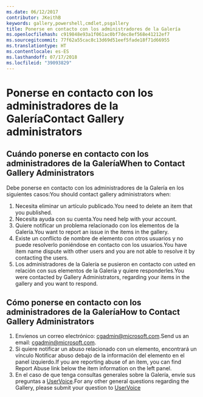 ```yaml
---
ms.date: 06/12/2017
contributor: JKeithB
keywords: gallery,powershell,cmdlet,psgallery
title: Ponerse en contacto con los administradores de la Galería
ms.openlocfilehash: c919848e93a1f061ac0bf7dec8ef568e41212ef7
ms.sourcegitcommit: 77f62a55cac8c13d69d51eef5fade18f71d66955
ms.translationtype: HT
ms.contentlocale: es-ES
ms.lasthandoff: 07/17/2018
ms.locfileid: "39093829"
---
```

# <a name="contact-gallery-administrators"></a><span data-ttu-id="b3bca-103">Ponerse en contacto con los administradores de la Galería</span><span class="sxs-lookup"><span data-stu-id="b3bca-103">Contact Gallery administrators</span></span>

## <a name="when-to-contact-gallery-administrators"></a><span data-ttu-id="b3bca-104">Cuándo ponerse en contacto con los administradores de la Galería</span><span class="sxs-lookup"><span data-stu-id="b3bca-104">When to Contact Gallery Administrators</span></span>

<span data-ttu-id="b3bca-105">Debe ponerse en contacto con los administradores de la Galería en los siguientes casos:</span><span class="sxs-lookup"><span data-stu-id="b3bca-105">You should contact gallery administrators when:</span></span>

1. <span data-ttu-id="b3bca-106">Necesita eliminar un artículo publicado.</span><span class="sxs-lookup"><span data-stu-id="b3bca-106">You need to delete an item that you published.</span></span>
2. <span data-ttu-id="b3bca-107">Necesita ayuda con su cuenta.</span><span class="sxs-lookup"><span data-stu-id="b3bca-107">You need help with your account.</span></span>
3. <span data-ttu-id="b3bca-108">Quiere notificar un problema relacionado con los elementos de la Galería.</span><span class="sxs-lookup"><span data-stu-id="b3bca-108">You want to report an issue in the items in the gallery.</span></span>
4. <span data-ttu-id="b3bca-109">Existe un conflicto de nombre de elemento con otros usuarios y no puede resolverlo poniéndose en contacto con los usuarios.</span><span class="sxs-lookup"><span data-stu-id="b3bca-109">You have item name dispute with other users and you are not able to resolve it by contacting the users.</span></span>
5. <span data-ttu-id="b3bca-110">Los administradores de la Galería se pusieron en contacto con usted en relación con sus elementos de la Galería y quiere responderles.</span><span class="sxs-lookup"><span data-stu-id="b3bca-110">You were contacted by Gallery Administrators, regarding your items in the gallery and you want to respond.</span></span>

## <a name="how-to-contact-gallery-administrators"></a><span data-ttu-id="b3bca-111">Cómo ponerse en contacto con los administradores de la Galería</span><span class="sxs-lookup"><span data-stu-id="b3bca-111">How to Contact Gallery Administrators</span></span>

1. <span data-ttu-id="b3bca-112">Envíenos un correo electrónico: <cgadmin@microsoft.com>.</span><span class="sxs-lookup"><span data-stu-id="b3bca-112">Send us an email: <cgadmin@microsoft.com>.</span></span>
2. <span data-ttu-id="b3bca-113">Si quiere notificar un abuso relacionado con un elemento, encontrará un vínculo Notificar abuso debajo de la información del elemento en el panel izquierdo.</span><span class="sxs-lookup"><span data-stu-id="b3bca-113">If you are reporting abuse of an item, you can find Report Abuse link below the item information on the left panel.</span></span>
3. <span data-ttu-id="b3bca-114">En el caso de que tenga consultas generales sobre la Galería, envíe sus preguntas a [UserVoice](http://windowsserver.uservoice.com/forums/301869-powershell).</span><span class="sxs-lookup"><span data-stu-id="b3bca-114">For any other general questions regarding the Gallery, please submit your question to [UserVoice](http://windowsserver.uservoice.com/forums/301869-powershell)</span></span>